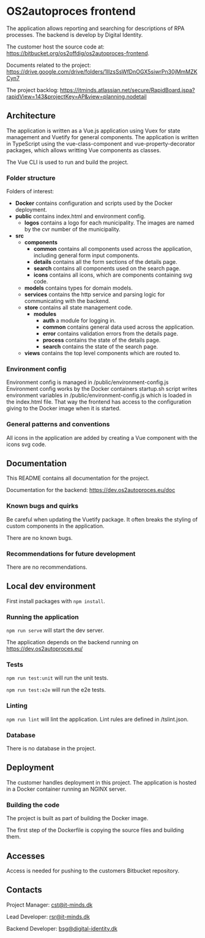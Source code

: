 # OS2autoproces frontend

The application allows reporting and searching for descriptions of RPA processes.
The backend is develop by Digital Identity.

The customer host the source code at: https://bitbucket.org/os2offdig/os2autoproces-frontend.

Documents related to the project: https://drive.google.com/drive/folders/1IIzsSsWfDnOGX5siwrPn30jMmMZKCyn7

The project backlog: https://itminds.atlassian.net/secure/RapidBoard.jspa?rapidView=143&projectKey=AP&view=planning.nodetail

## Architecture

The application is written as a Vue.js application using Vuex for state management and Vuetify for general components.
The application is written in TypeScript using the vue-class-component and vue-property-decorator packages, which allows writting Vue components as classes.

The Vue CLI is used to run and build the project.

### Folder structure

Folders of interest:

- **Docker** contains configuration and scripts used by the Docker deployment.
- **public** contains index.html and environment config.
  - **logos** contains a logo for each municipality. The images are named by the cvr number of the municipality.
- **src**
  - **components**
    - **common** contains all components used across the application, including general form input components.
    - **details** contains all the form sections of the details page.
    - **search** contains all components used on the search page.
    - **icons** contains all icons, which are components containing svg code.
  - **models** contains types for domain models.
  - **services** contains the http service and parsing logic for communicating with the backend.
  - **store** contains all state management code.
    - **modules**
      - **auth** a module for logging in.
      - **common** contains general data used across the application.
      - **error** contains validation errors from the details page.
      - **process** contains the state of the details page.
      - **search** contains the state of the search page.
  - **views** contains the top level components which are routed to.

### Environment config

Environment config is managed in /public/environment-config.js
Environment config works by the Docker containers startup.sh script writes environment variables in /public/environment-config.js which is loaded in the index.html file.
That way the frontend has access to the configuration giving to the Docker image when it is started.

### General patterns and conventions

All icons in the application are added by creating a Vue component with the icons svg code.

## Documentation

This README contains all documentation for the project.

Documentation for the backend: https://dev.os2autoproces.eu/doc

### Known bugs and quirks

Be careful when updating the Vuetify package.
It often breaks the styling of custom components in the application.

There are no known bugs.

### Recommendations for future development

There are no recommendations.

## Local dev environment

First install packages with `npm install`.

### Running the application

`npm run serve` will start the dev server.

The application depends on the backend running on https://dev.os2autoproces.eu/

### Tests

`npm run test:unit` will run the unit tests.

`npm run test:e2e` will run the e2e tests.

### Linting

`npm run lint` will lint the application.
Lint rules are defined in /tslint.json.

### Database

There is no database in the project.

## Deployment

The customer handles deployment in this project.
The application is hosted in a Docker container running an NGINX server.

### Building the code

The project is built as part of building the Docker image.

The first step of the Dockerfile is copying the source files and building them.

## Accesses

Access is needed for pushing to the customers Bitbucket repository.

## Contacts

Project Manager: cst@it-minds.dk

Lead Developer: rsr@it-minds.dk

Backend Developer: bsg@digital-identity.dk
